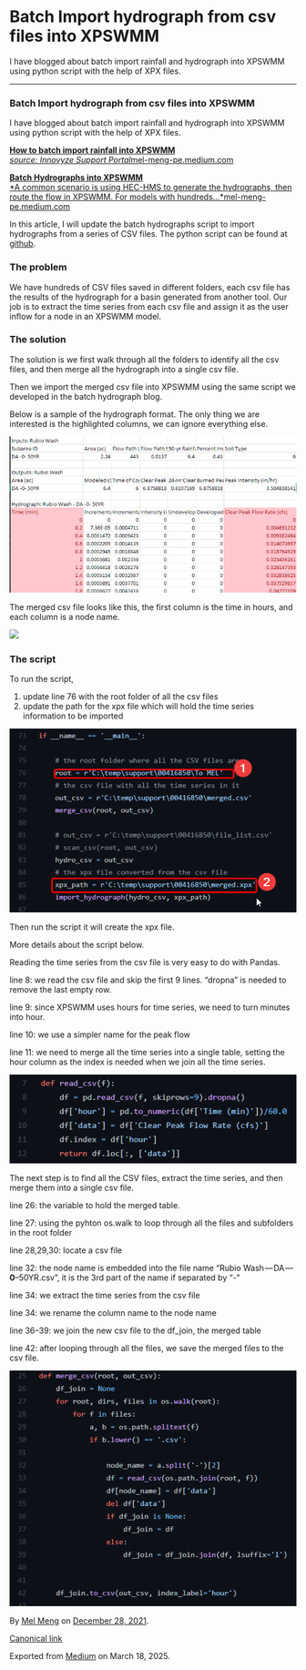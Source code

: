 # Batch Import hydrograph from csv files into XPSWMM

I have blogged about batch import rainfall and hydrograph into XPSWMM using python script with the help of XPX files.

---

### Batch Import hydrograph from csv files into XPSWMM

I have blogged about batch import rainfall and hydrograph into XPSWMM using python script with the help of XPX files.

[**How to batch import rainfall into XPSWMM**  
*source: Innovyze Support Portal*mel-meng-pe.medium.com](https://mel-meng-pe.medium.com/how-to-batch-import-rainfall-into-xpswmm-30c965c3daf0 "https://mel-meng-pe.medium.com/how-to-batch-import-rainfall-into-xpswmm-30c965c3daf0")

[**Batch Hydrographs into XPSWMM**  
*A common scenario is using HEC-HMS to generate the hydrographs, then route the flow in XPSWMM. For models with hundreds…*mel-meng-pe.medium.com](https://mel-meng-pe.medium.com/batch-hydrographs-into-xpswmm-a9303df7a46b "https://mel-meng-pe.medium.com/batch-hydrographs-into-xpswmm-a9303df7a46b")

In this article, I will update the batch hydrographs script to import hydrographs from a series of CSV files. The python script can be found at [github](https://github.com/mel-meng/xpswmm/blob/master/xpx/source/src/hydro_cals_xpx_tools.py).

### The problem

We have hundreds of CSV files saved in different folders, each csv file has the results of the hydrograph for a basin generated from another tool. Our job is to extract the time series from each csv file and assign it as the user inflow for a node in an XPSWMM model.

### The solution

The solution is we first walk through all the folders to identify all the csv files, and then merge all the hydrograph into a single csv file.

Then we import the merged csv file into XPSWMM using the same script we developed in the batch hydrograph blog.

Below is a sample of the hydrograph format. The only thing we are interested is the highlighted columns, we can ignore everything else.

![](images\1_rNIiEV_FIh28G1B1jg8XVw.png)

The merged csv file looks like this, the first column is the time in hours, and each column is a node name.

![](images\1_WemsZ5ykZA9zu5lE3ZkmmQ.png)

### The script

To run the script,

1. update line 76 with the root folder of all the csv files
2. update the path for the xpx file which will hold the time series information to be imported

![](images\1_ZHUZxUNHYt-Kvo3h1Bsayw.png)

Then run the script it will create the xpx file.

More details about the script below.

Reading the time series from the csv file is very easy to do with Pandas.

line 8: we read the csv file and skip the first 9 lines. “dropna” is needed to remove the last empty row.

line 9: since XPSWMM uses hours for time series, we need to turn minutes into hour.

line 10: we use a simpler name for the peak flow

line 11: we need to merge all the time series into a single table, setting the hour column as the index is needed when we join all the time series.

![](images\1_xOY_Sh3mLtM9RKK9_7nWVA.png)

The next step is to find all the CSV files, extract the time series, and then merge them into a single csv file.

line 26: the variable to hold the merged table.

line 27: using the pyhton os.walk to loop through all the files and subfolders in the root folder

line 28,29,30: locate a csv file

line 32: the node name is embedded into the file name “Rubio Wash — DA — **0**–50YR.csv”, it is the 3rd part of the name if separated by “-”

line 34: we extract the time series from the csv file

line 34: we rename the column name to the node name

line 36–39: we join the new csv file to the df\_join, the merged table

line 42: after looping through all the files, we save the merged files to the csv file.

![](images\1_GeH4Lgzh6IEySBJJLy9bZA.png)

By [Mel Meng](https://medium.com/@mel-meng-pe) on [December 28, 2021](https://medium.com/p/6e6ba3f01f2b).

[Canonical link](https://medium.com/@mel-meng-pe/batch-import-hydrograph-from-csv-files-into-xpswmm-6e6ba3f01f2b)

Exported from [Medium](https://medium.com) on March 18, 2025.